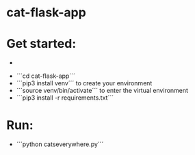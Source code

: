 # cat-flask-app

# Get started:
- ```git clone cat-flask-app´´´
- ´´´cd cat-flask-app´´´
- ´´´pip3 install venv´´´ to create your environment
- ´´´source venv/bin/activate´´´ to enter the virtual environment
- ´´´pip3 install -r requirements.txt´´´

# Run:
- ´´´python catseverywhere.py´´´
